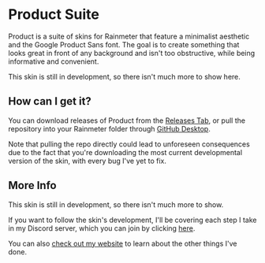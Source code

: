 # Product Suite
 Product is a suite of skins for Rainmeter that feature a minimalist aesthetic and the Google Product Sans font. The goal is to create something that looks great in front of any background and isn't too obstructive, while being informative and convenient.

This skin is still in development, so there isn't much more to show here. 

## How can I get it?

You can download releases of Product from the [Releases Tab](https://github.com/CyberGen49/Product/releases), or pull the repository into your Rainmeter folder through [GitHub Desktop](https://desktop.github.com/).

Note that pulling the repo directly could lead to unforeseen consequences due to the fact that you're downloading the most current developmental version of the skin, with every bug I've yet to fix.

## More Info

This skin is still in development, so there isn't much more to show. 

If you want to follow the skin's development, I'll be covering each step I take in my Discord server, which you can join by clicking [here](https://discordapp.com/invite/72GZGN3).

You can also [check out my website](https://rainmeter.simplecyber.ml/) to learn about the other things I've done.